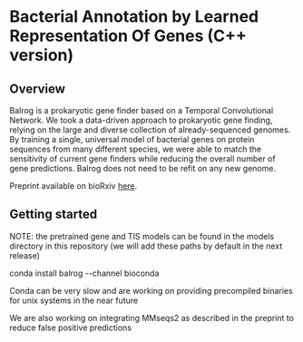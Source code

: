 # Bacterial Annotation by Learned Representation Of Genes (C++ version)

## Overview
Balrog is a prokaryotic gene finder based on a Temporal Convolutional Network. We took a data-driven approach to prokaryotic gene finding, relying on the large and diverse collection of already-sequenced genomes. By training a single, universal model of bacterial genes on protein sequences from many different species, we were able to match the sensitivity of current gene finders while reducing the overall number of gene predictions. Balrog does not need to be refit on any new genome.

Preprint available on bioRxiv [here](https://www.biorxiv.org/content/10.1101/2020.09.06.285304v1).

## Getting started
NOTE: the pretrained gene and TIS models can be found in the models directory in this repository (we will add these paths by default in the next release)

conda install balrog --channel bioconda

Conda can be very slow and are working on providing precompiled binaries for unix systems in the near future

We are also working on integrating MMseqs2 as described in the preprint to reduce false positive predictions
